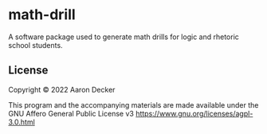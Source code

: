 # math-drill

A software package used to generate math drills for logic and rhetoric school students.

## License
Copyright © 2022 Aaron Decker

This program and the accompanying materials are made available under the
GNU Affero General Public License v3 https://www.gnu.org/licenses/agpl-3.0.html
